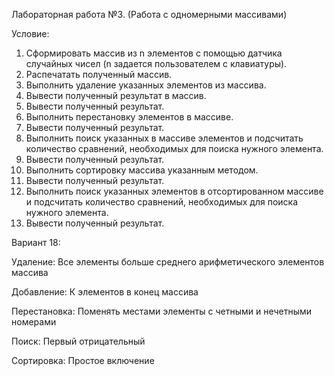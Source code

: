 Лабораторная работа №3. (Работа с одномерными массивами)

Условие:
1) Сформировать массив из n элементов с помощью датчика случайных чисел (n задается пользователем с клавиатуры).
2) Распечатать полученный массив.
3) Выполнить удаление указанных элементов из массива.
4) Вывести полученный результат в массив.
6) Вывести полученный результат.
7) Выполнить перестановку элементов в массиве.
8) Вывести полученный результат.
9) Выполнить поиск указанных в массиве элементов и подсчитать количество сравнений, необходимых для поиска нужного элемента.
10) Вывести полученный результат.
11) Выполнить сортировку массива указанным методом.
12) Вывести полученный результат.
13) Выполнить поиск указанных элементов в отсортированном массиве и подсчитать количество сравнений, необходимых для поиска нужного элемента.
14) Вывести полученный результат.

Вариант 18:

Удаление: Все элементы больше среднего арифметического элементов массива

Добавление: К элементов в конец массива

Перестановка: Поменять местами элементы с четными и нечетными номерами

Поиск: Первый отрицательный

Сортировка: Простое включение
